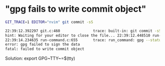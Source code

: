 # \"gpg fails to write commit object\"

``` {.bash org-language="sh"}
GIT_TRACE=1 EDITOR="nvim" git commit -sS

22:39:12.392297 git.c:460               trace: built-in: git commit -sS
hint: Waiting for your editor to close the file... 22:39:12.448510 run-command.c:655       trace: run_command: GIT_INDEX_FILE=.git/index nvim /home/alex/code/guru/.git/COMMIT_EDITMSG
22:39:14.234635 run-command.c:655       trace: run_command: gpg --status-fd=2 -bsau 130315A4D85A4D58
error: gpg failed to sign the data
fatal: failed to write commit object
```

Solution: export GPG~TTY~=\$(tty)
